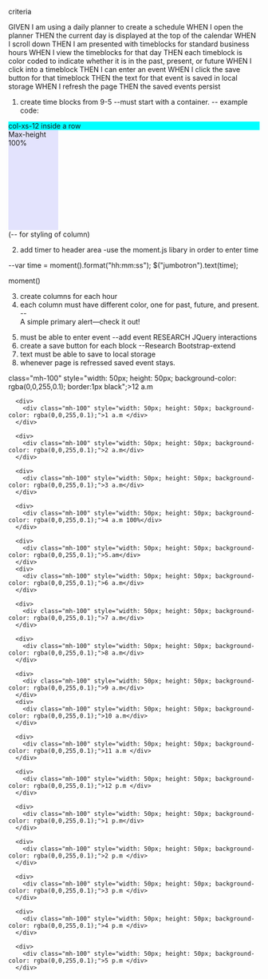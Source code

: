 criteria

GIVEN I am using a daily planner to create a schedule
WHEN I open the planner
THEN the current day is displayed at the top of the calendar
WHEN I scroll down
THEN I am presented with timeblocks for standard business hours
WHEN I view the timeblocks for that day
THEN each timeblock is color coded to indicate whether it is in the past, present, or future
WHEN I click into a timeblock
THEN I can enter an event
WHEN I click the save button for that timeblock
THEN the text for that event is saved in local storage
WHEN I refresh the page
THEN the saved events persist

1. create time blocks from 9-5
--must start with a container.
-- example code: 

<div class="container">
            <div class="row" style="background-color:yellow;">
                <div class="col-xs-12" style="background-color:aqua;">col-xs-12 inside a row</div>
            </div>

 <div>
        <div class="mh-100" style="width: 100px; height: 200px; background-color: rgba(0,0,255,0.1);">Max-height 100%</div>
      </div>
    </div> (-- for styling of column)


2. add timer to header area
-use the moment.js libary in order to enter time

--var time = moment().format("hh:mm:ss");
$("jumbotron").text(time);

moment()

3. create columns for each hour
4. each column must have different color, one for past, future, and present.
-- <div class="alert alert-primary" role="alert">
  A simple primary alert—check it out!
</div>

5. must be able to enter event
--add event RESEARCH JQuery interactions
6. create a save button for each block
--Research Bootstrap-extend 
7. text must be able to save to local storage
8. whenever page is refressed saved event stays.



class="mh-100" style="width: 50px; height: 50px; background-color: rgba(0,0,255,0.1); border:1px black";>12 a.m</div>
      </div>
      
      <div>
        <div class="mh-100" style="width: 50px; height: 50px; background-color: rgba(0,0,255,0.1);">1 a.m </div>
      </div>

      <div>
        <div class="mh-100" style="width: 50px; height: 50px; background-color: rgba(0,0,255,0.1);">2 a.m</div>
      </div>
      
      <div>
        <div class="mh-100" style="width: 50px; height: 50px; background-color: rgba(0,0,255,0.1);">3 a.m</div>
      </div>
      
      <div>
        <div class="mh-100" style="width: 50px; height: 50px; background-color: rgba(0,0,255,0.1);">4 a.m 100%</div>
      </div>
      
      <div>
        <div class="mh-100" style="width: 50px; height: 50px; background-color: rgba(0,0,255,0.1);">5.am</div>
      </div>
      <div>
        <div class="mh-100" style="width: 50px; height: 50px; background-color: rgba(0,0,255,0.1);">6 a.m</div>
      </div>
      
      <div>
        <div class="mh-100" style="width: 50px; height: 50px; background-color: rgba(0,0,255,0.1);">7 a.m</div>
      </div>
      
      <div>
        <div class="mh-100" style="width: 50px; height: 50px; background-color: rgba(0,0,255,0.1);">8 a.m</div>
      </div>
      
      <div>
        <div class="mh-100" style="width: 50px; height: 50px; background-color: rgba(0,0,255,0.1);">9 a.m</div>
      </div>
      <div>
        <div class="mh-100" style="width: 50px; height: 50px; background-color: rgba(0,0,255,0.1);">10 a.m</div>
      </div>
      
      <div>
        <div class="mh-100" style="width: 50px; height: 50px; background-color: rgba(0,0,255,0.1);">11 a.m </div>
      </div>
      
      <div>
        <div class="mh-100" style="width: 50px; height: 50px; background-color: rgba(0,0,255,0.1);">12 p.m </div>
      </div>
      
      <div>
        <div class="mh-100" style="width: 50px; height: 50px; background-color: rgba(0,0,255,0.1);">1 p.m</div>
      </div>
      
      <div>
        <div class="mh-100" style="width: 50px; height: 50px; background-color: rgba(0,0,255,0.1);">2 p.m </div>
      </div>
      
      <div>
        <div class="mh-100" style="width: 50px; height: 50px; background-color: rgba(0,0,255,0.1);">3 p.m </div>
      </div>
      
      <div>
        <div class="mh-100" style="width: 50px; height: 50px; background-color: rgba(0,0,255,0.1);">4 p.m </div>
      </div>
      
      <div>
        <div class="mh-100" style="width: 50px; height: 50px; background-color: rgba(0,0,255,0.1);">5 p.m </div>
      </div>
